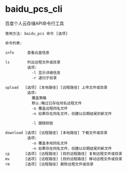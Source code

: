 baidu_pcs_cli
=============

百度个人云存储API命令行工具

    使用方法: baidu_pcs 命令 [选项]
    
    命令列表:
    
    info      查看云盘信息
    
    ls        列出远程文件或目录
              选项:
                -l 显示详细信息
                -r 递归子目录
    
    upload   [选项] [本地路径] [远程路径] 上传文件或目录
              选项:
                覆盖策略
                默认:略过已存在同名远程文件
                -o 覆盖远程同名文件
                -n 如果存在同名文件，创建以日期结尾的新文件
    
                -l 跟随软链
    
    download [选项] [远程路径] [本地路径] 下载文件或目录
              选项:
                -o 覆盖本地同名文件
                -n 如果存在同名文件，创建以日期结尾的新文件
    cp       [选项] [远程路径] [目的远程路径] 复制远程文件或目录
    mv       [选项] [远程路径] [目的远程路径] 移动远程文件或目录
    rm       [选项] [远程路径] 删除远程文件或目录
